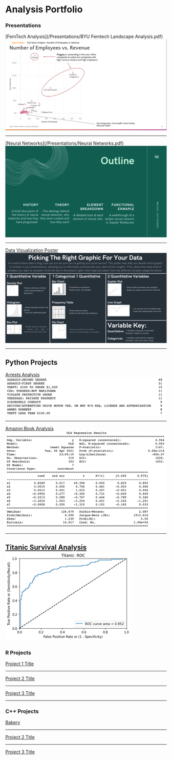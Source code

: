 # Analysis Portfolio


### Presentations

[FemTech Analysis](/Presentations/BYU Femtech Landscape Analysis.pdf)
<img src="images/Screen Shot 2021-06-30 at 14.55.38.png?raw=true"/>

---
[Neural Networks](/Presentations/Neural Networks.pdf)
<img src="images/Screen Shot 2021-06-30 at 14.56.08.png?raw=true"/>

---
[Data Vizualization Poster](https://github.com/Andrustn/Andrustn.github.io/blob/master/Presentations/The%20In's%20and%20Out's%20of%20Data%20Visualization%20-3%20copy.pdf)
<img src="images/Screen Shot 2021-06-30 at 14.56.50.png?raw=true"/>

---
## Python Projects

[Arrests Analysis](https://github.com/Andrustn/Andrustn.github.io/blob/master/Python/Arrests%20Analysis.ipynb)
<img src="images/Arrests.png?raw=true"/>

---
[Amazon Book Analysis](https://github.com/Andrustn/Andrustn.github.io/blob/master/Python/Analysis%20Project.ipynb)
<img src="images/Multiple Linear Regression.png?raw=true"/>


---
[Titanic Survival Analysis](https://github.com/Andrustn/Andrustn.github.io/blob/master/Python/Test%20:%20Train%20Log%20Regression.py)
<img src="images/Titanic ROC.png?raw=true"/>
---


### R Projects 

[Project 1 Title](/sample_page)


---
[Project 2 Title](/pdf/sample_presentation.pdf)


---
[Project 3 Title](http://example.com/)


---
### C++ Projects 

[Bakery](/C++/Bakery)


---
[Project 2 Title](/pdf/sample_presentation.pdf)


---
[Project 3 Title](http://example.com/)


